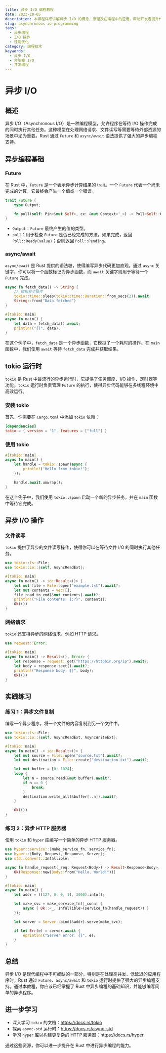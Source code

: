 ```yaml
---
title: 异步 I/O 编程教程
date: 2023-10-05
description: 本课程详细讲解异步 I/O 的概念、原理及在编程中的应用，帮助开发者提升代码效率和响应速度。
slug: asynchronous-io-programming
tags:
  - 异步编程
  - I/O 操作
  - 性能优化
category: 编程技术
keywords:
  - 异步 I/O
  - 非阻塞 I/O
  - 并发编程
---
```


# 异步 I/O

## 概述

异步 I/O（Asynchronous I/O）是一种编程模型，允许程序在等待 I/O 操作完成的同时执行其他任务。这种模型在处理网络请求、文件读写等需要等待外部资源的场景中尤为重要。Rust 通过 `Future` 和 `async/await` 语法提供了强大的异步编程支持。

## 异步编程基础

### Future

在 Rust 中，`Future` 是一个表示异步计算结果的 trait。一个 `Future` 代表一个尚未完成的计算，它最终会产生一个值或一个错误。

```rust
trait Future {
    type Output;

    fn poll(self: Pin<&mut Self>, cx: &mut Context<'_>) -> Poll<Self::Output>;
}
```

- `Output`：`Future` 最终产生的值的类型。
- `poll`：用于检查 `Future` 是否已经完成的方法。如果完成，返回 `Poll::Ready(value)`；否则返回 `Poll::Pending`。

### async/await

`async/await` 是 Rust 提供的语法糖，使得编写异步代码更加直观。通过 `async` 关键字，你可以将一个函数标记为异步函数，而 `await` 关键字则用于等待一个 `Future` 完成。

```rust
async fn fetch_data() -> String {
    // 模拟异步操作
    tokio::time::sleep(tokio::time::Duration::from_secs(2)).await;
    String::from("Data fetched")
}

#[tokio::main]
async fn main() {
    let data = fetch_data().await;
    println!("{}", data);
}
```

在这个例子中，`fetch_data` 是一个异步函数，它模拟了一个耗时的操作。在 `main` 函数中，我们使用 `await` 等待 `fetch_data` 完成并获取结果。

## tokio 运行时

`tokio` 是 Rust 中最流行的异步运行时，它提供了任务调度、I/O 操作、定时器等功能。`tokio` 运行时负责管理 `Future` 的执行，使得异步代码能够在多线程环境中高效运行。

### 安装 tokio

首先，你需要在 `Cargo.toml` 中添加 `tokio` 依赖：

```toml
[dependencies]
tokio = { version = "1", features = ["full"] }
```

### 使用 tokio

```rust
#[tokio::main]
async fn main() {
    let handle = tokio::spawn(async {
        println!("Hello from tokio!");
    });

    handle.await.unwrap();
}
```

在这个例子中，我们使用 `tokio::spawn` 启动一个新的异步任务，并在 `main` 函数中等待它完成。

## 异步 I/O 操作

### 文件读写

`tokio` 提供了异步的文件读写操作，使得你可以在等待文件 I/O 的同时执行其他任务。

```rust
use tokio::fs::File;
use tokio::io::{self, AsyncReadExt};

#[tokio::main]
async fn main() -> io::Result<()> {
    let mut file = File::open("example.txt").await?;
    let mut contents = vec![];
    file.read_to_end(&mut contents).await?;
    println!("File contents: {:?}", contents);
    Ok(())
}
```

### 网络请求

`tokio` 还支持异步的网络请求，例如 HTTP 请求。

```rust
use reqwest::Error;

#[tokio::main]
async fn main() -> Result<(), Error> {
    let response = reqwest::get("https://httpbin.org/ip").await?;
    let body = response.text().await?;
    println!("Response body: {}", body);
    Ok(())
}
```

## 实践练习

### 练习 1：异步文件复制

编写一个异步程序，将一个文件的内容复制到另一个文件中。

```rust
use tokio::fs::File;
use tokio::io::{self, AsyncReadExt, AsyncWriteExt};

#[tokio::main]
async fn main() -> io::Result<()> {
    let mut source = File::open("source.txt").await?;
    let mut destination = File::create("destination.txt").await?;

    let mut buffer = [0; 1024];
    loop {
        let n = source.read(&mut buffer).await?;
        if n == 0 {
            break;
        }
        destination.write_all(&buffer[..n]).await?;
    }

    Ok(())
}
```

### 练习 2：异步 HTTP 服务器

使用 `tokio` 和 `hyper` 库编写一个简单的异步 HTTP 服务器。

```rust
use hyper::service::{make_service_fn, service_fn};
use hyper::{Body, Request, Response, Server};
use std::convert::Infallible;

async fn handle_request(_req: Request<Body>) -> Result<Response<Body>, Infallible> {
    Ok(Response::new(Body::from("Hello, World!")))
}

#[tokio::main]
async fn main() {
    let addr = ([127, 0, 0, 1], 3000).into();

    let make_svc = make_service_fn(|_conn| {
        async { Ok::<_, Infallible>(service_fn(handle_request)) }
    });

    let server = Server::bind(&addr).serve(make_svc);

    if let Err(e) = server.await {
        eprintln!("Server error: {}", e);
    }
}
```

## 总结

异步 I/O 是现代编程中不可或缺的一部分，特别是在处理高并发、低延迟的应用程序时。Rust 通过 `Future`、`async/await` 和 `tokio` 运行时提供了强大的异步编程支持。通过本教程，你应该已经掌握了 Rust 中异步编程的基础知识，并能够编写简单的异步程序。

## 进一步学习

- 深入学习 `tokio` 的文档：https://docs.rs/tokio
- 探索 `async-std` 运行时：https://docs.rs/async-std
- 学习 `hyper` 库以构建更复杂的 HTTP 服务器：https://docs.rs/hyper

通过这些资源，你可以进一步提升在 Rust 中进行异步编程的能力。
